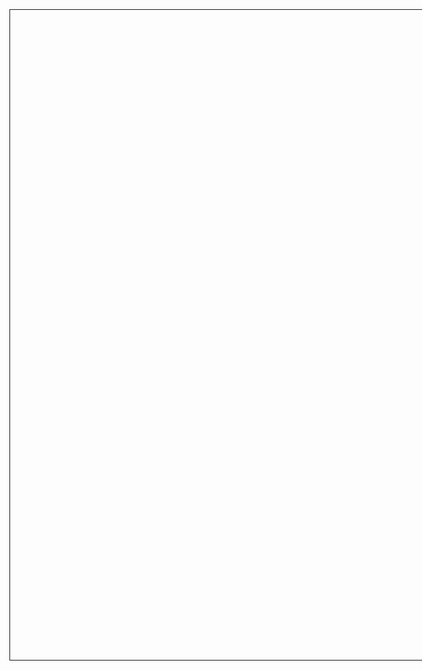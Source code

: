 <!DOCTYPE html>
<html>
<head>
    <meta charset="UTF-8">
    <meta name="viewport" content="width=device-width, initial-scale=1.0">
    <link rel="stylesheet" href="style.css">
</head>
<body>
    </header>
    <main>
<div style="width: 10in; height: 12in; border: 1px solid black;">
  <!-- Your content goes here -->
</div>

